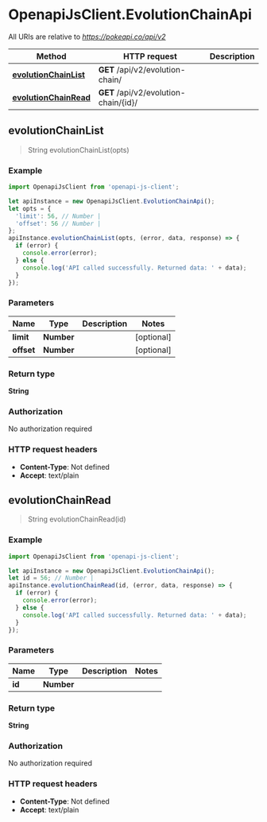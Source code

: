 # OpenapiJsClient.EvolutionChainApi

All URIs are relative to *https://pokeapi.co/api/v2*

Method | HTTP request | Description
------------- | ------------- | -------------
[**evolutionChainList**](EvolutionChainApi.md#evolutionChainList) | **GET** /api/v2/evolution-chain/ | 
[**evolutionChainRead**](EvolutionChainApi.md#evolutionChainRead) | **GET** /api/v2/evolution-chain/{id}/ | 



## evolutionChainList

> String evolutionChainList(opts)



### Example

```javascript
import OpenapiJsClient from 'openapi-js-client';

let apiInstance = new OpenapiJsClient.EvolutionChainApi();
let opts = {
  'limit': 56, // Number | 
  'offset': 56 // Number | 
};
apiInstance.evolutionChainList(opts, (error, data, response) => {
  if (error) {
    console.error(error);
  } else {
    console.log('API called successfully. Returned data: ' + data);
  }
});
```

### Parameters


Name | Type | Description  | Notes
------------- | ------------- | ------------- | -------------
 **limit** | **Number**|  | [optional] 
 **offset** | **Number**|  | [optional] 

### Return type

**String**

### Authorization

No authorization required

### HTTP request headers

- **Content-Type**: Not defined
- **Accept**: text/plain


## evolutionChainRead

> String evolutionChainRead(id)



### Example

```javascript
import OpenapiJsClient from 'openapi-js-client';

let apiInstance = new OpenapiJsClient.EvolutionChainApi();
let id = 56; // Number | 
apiInstance.evolutionChainRead(id, (error, data, response) => {
  if (error) {
    console.error(error);
  } else {
    console.log('API called successfully. Returned data: ' + data);
  }
});
```

### Parameters


Name | Type | Description  | Notes
------------- | ------------- | ------------- | -------------
 **id** | **Number**|  | 

### Return type

**String**

### Authorization

No authorization required

### HTTP request headers

- **Content-Type**: Not defined
- **Accept**: text/plain

